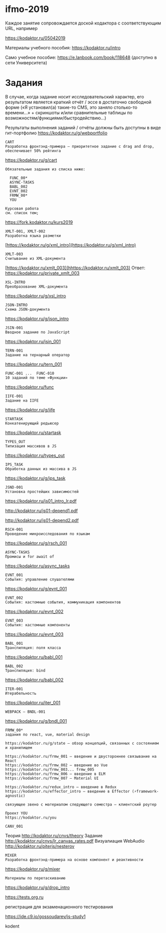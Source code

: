 # ifmo-2019

Каждое занятие сопровождается доской кодактора с соответствующим URL, например

https://kodaktor.ru/05042019

Материалы  учебного пособия: https://kodaktor.ru/intro

Само учебное пособие: https://e.lanbook.com/book/118648 (доступно в сети Университета)


# Задания

В случае, когда задание носит исследовательский характер, его результатом является краткий отчёт / эссе в достаточно свободной форме («Я установил(а) такие-то CMS, это заняло столько-то времени...» + скриншоты и/или сравнительные таблицы по возможностям/функциями/быстродействию...)

Результаты выполнения заданий / отчёты должны быть доступны в виде гит-портфолио https://kodaktor.ru/g/webportfolio

```
CART     
Разработка фронтэнд-примера – приоритетное задание с drag and drop, обеспечивает 50% рейтинга
```
https://kodaktor.ru/g/cart


```
Обязательные задания из списка ниже:
  
  FUNC_00*
  ASYNC-TASKS
  BABL_002
  EVNT_002
  FRMW_00*
  YOU

```

```
Курсовая работа     
см. список тем;    
```
https://fork.kodaktor.ru/kurs2019


```
XMLT-001, XMLT-002     
Разработка языка разметки  
```
[https://kodaktor.ru/g/xml_intro](https://kodaktor.ru/g/xml_intro)


```
XMLT-003    
Считывание из XML-документа  
```
[https://kodaktor.ru/xmlt_003](hhttps://kodaktor.ru/xmlt_003)
Ответ: https://kodaktor.ru/private_xmlt_003


```
XSL-INTRO    
Преобразование XML-документа  
```
https://kodaktor.ru/g/xsl_intro


```
JSON-INTRO    
Схема JSON-документа  
```
https://kodaktor.ru/g/json_intro


```
JSIN-001
Вводное задание по JavaScript
```
https://kodaktor.ru/jsin_001



```
TERN-001
Задание на тернарный оператор
```
https://kodaktor.ru/tern_001


```
FUNC-001 ...  FUNC-010
10 заданий по теме «Функции»
```
https://kodaktor.ru/func


```
IIFE-001
Задание на IIFE
```
https://kodaktor.ru/g/iife



```
STARTASK
Конкатенирующий редьюсер
```
https://kodaktor.ru/startask


```
TYPES_OUT
Типизация массивов в JS
```
https://kodaktor.ru/types_out



```
IPS_TASK
Обработка данных из массива в JS
```
https://kodaktor.ru/g/ips_task



```
JSND-001 
Установка простейших зависимостей
```
https://kodaktor.ru/js01_intro_lr.pdf

http://kodaktor.ru/js01-depend1.pdf

http://kodaktor.ru/js01-depend2.pdf


```
RSCH-001
Проведение микроисследования по языкам
```

https://kodaktor.ru/g/rsch_001
 



```
ASYNC-TASKS
Промисы и for await of
```
https://kodaktor.ru/async_tasks



```
EVNT_001
События: управление слушателями
```
https://kodaktor.ru/g/evnt_001



```
EVNT_002
События: кастомные события, коммуникация компонентов
```
https://kodaktor.ru/evnt_002



```
EVNT_003
События: кастомные компоненты
```
https://kodaktor.ru/evnt_003



```
BABL_001
Транспиляция: поля класса
```
https://kodaktor.ru/babl_001


```
BABL_002
Транспиляция: bind
```
https://kodaktor.ru/babl_002



```
ITER-001
Итерабельность
```
https://kodaktor.ru/iter_001


```
WEBPACK – BNDL-001
```
https://kodaktor.ru/g/bndl_001



```
FRMW_00*
задания по react, vue, material design

https://kodaktor.ru/g/state – обзор концепций, связанных с состоянием и хранилищем

https://kodaktor.ru/frmw_001 – введение и двустороннее связывание на React
https://kodaktor.ru/frmw_002 – введение во Vue
https://kodaktor.ru/frmw_003... frmw_005
https://kodaktor.ru/frmw_006 – введение в ELM
https://kodaktor.ru/frmw_007 – Material UI

https://kodaktor.ru/redux_intro – введение в Redux
https://kodaktor.ru/effector_intro – введение в Effector (⚡️framework-agnostic)

связующее звено с материалом следующего семестра – клиентский роутер

```

```
Проект YOU
https://kodaktor.ru/you
```


```
CANV_001

```
Теория http://kodaktor.ru/cnvs/theory
Задание http://kodaktor.ru/cnvs/lr_canvas_rates.pdf
Визуалиация WebAudio http://kodaktor.ru/piterjs/nesterov


```
MIXER
Разработка фронтэнд-примера на основе компонент и реактивности
```
https://kodaktor.ru/g/mixer



```
Материалы по перетаскиванию
```
https://kodaktor.ru/g/drop_intro



https://tests.org.ru

регистрация для экзаменационного тестирования


https://ide.c9.io/gossoudarev/js-study1

kodent
